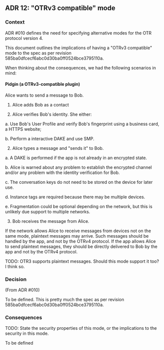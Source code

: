 ## ADR 12: "OTRv3 compatible" mode

### Context

ADR #010 defines the need for specifying alternative modes for the OTR protocol
version 4.

This document outlines the implications of having a "OTRv3 compatible" mode to the
spec as per revision 585ba0dfcecf6abc0d30ba0ff0524bce3795110a.

When thinking about the consequences, we had the following scenarios in mind:

#### Pidgin (a OTRv3-compatible plugin)

Alice wants to send a message to Bob.

1. Alice adds Bob as a contact

2. Alice verifies Bob's identity. She either:

  a. Use Bob's User Profile and verify Bob's fingerprint using a business card,
     a HTTPS website;

  b. Perform a interactive DAKE and use SMP.

2. Alice types a message and "sends it" to Bob.

  a. A DAKE is performed if the app is not already in an encrypted state.

  b. Alice is warned about any problem to establish the encrypted channel and/or
     any problem with the identity verification for Bob.

  c. The conversation keys do not need to be stored on the device for later use.

  d. Instance tags are required because there may be multiple devices.

  e. Fragmentation could be optional depending on the network, but this is
     unlikely due support to multiple networks.

3. Bob receives the message from Alice.

If the network allows Alice to receive messages from devices not on the same
mode, plaintext messages may arrive. Such messages should be handled by the app,
and not by the OTRv4 protocol. If the app allows Alice to send plaintext
messages, they should be directly delivered to Bob by the app and not by the
OTRv4 protocol.

TODO: OTR3 supports plaintext messages. Should this mode support it too? I think
so.

### Decision

(From ADR #010)

To be defined. This is pretty much the spec as per revision
585ba0dfcecf6abc0d30ba0ff0524bce3795110a.

### Consequences

TODO: State the security properties of this mode, or the implications to the
security in this mode.

To be defined
